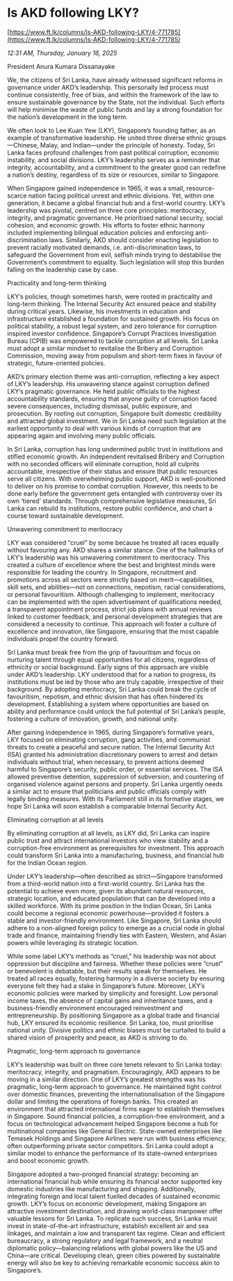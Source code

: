 # Is AKD following LKY?

[https://www.ft.lk/columns/Is-AKD-following-LKY/4-771785](https://www.ft.lk/columns/Is-AKD-following-LKY/4-771785)

*12:31 AM, Thursday, January 16, 2025*

President Anura Kumara Dissanayake

We, the citizens of Sri Lanka, have already witnessed significant reforms in governance under AKD’s leadership. This personally led process must continue consistently, free of bias, and within the framework of the law to ensure sustainable governance by the State, not the individual. Such efforts will help minimise the waste of public funds and lay a strong foundation for the nation’s development in the long term.

We often look to Lee Kuan Yew (LKY), Singapore’s founding father, as an example of transformative leadership. He united three diverse ethnic groups—Chinese, Malay, and Indian—under the principle of honesty. Today, Sri Lanka faces profound challenges from past political corruption, economic instability, and social divisions. LKY’s leadership serves as a reminder that integrity, accountability, and a commitment to the greater good can redefine a nation’s destiny, regardless of its size or resources, similar to Singapore.

When Singapore gained independence in 1965, it was a small, resource-scarce nation facing political unrest and ethnic divisions. Yet, within one generation, it became a global financial hub and a first-world country. LKY’s leadership was pivotal, centred on three core principles: meritocracy, integrity, and pragmatic governance. He prioritised national security, social cohesion, and economic growth. His efforts to foster ethnic harmony included implementing bilingual education policies and enforcing anti-discrimination laws. Similarly, AKD should consider enacting legislation to prevent racially motivated demands, i.e. anti-discrimination laws, to safeguard the Government from evil, selfish minds trying to destabilise the Government’s commitment to equality. Such legislation will stop this burden falling on the leadership case by case.

Practicality and long-term thinking

LKY’s policies, though sometimes harsh, were rooted in practicality and long-term thinking. The Internal Security Act ensured peace and stability during critical years. Likewise, his investments in education and infrastructure established a foundation for sustained growth. His focus on political stability, a robust legal system, and zero tolerance for corruption inspired investor confidence. Singapore’s Corrupt Practices Investigation Bureau (CPIB) was empowered to tackle corruption at all levels. Sri Lanka must adopt a similar mindset to revitalise the Bribery and Corruption Commission, moving away from populism and short-term fixes in favour of strategic, future-oriented policies.

AKD’s primary election theme was anti-corruption, reflecting a key aspect of LKY’s leadership. His unwavering stance against corruption defined LKY’s pragmatic governance. He held public officials to the highest accountability standards, ensuring that anyone guilty of corruption faced severe consequences, including dismissal, public exposure, and prosecution. By rooting out corruption, Singapore built domestic credibility and attracted global investment. We in Sri Lanka need such legislation at the earliest opportunity to deal with various kinds of corruption that are appearing again and involving many public officials.

In Sri Lanka, corruption has long undermined public trust in institutions and stifled economic growth. An independent revitalised Bribery and Corruption with no seconded officers will eliminate corruption, hold all culprits accountable, irrespective of their status and ensure that public resources serve all citizens. With overwhelming public support, AKD is well-positioned to deliver on his promise to combat corruption. However, this needs to be done early before the government gets entangled with controversy over its own ‘tiered’ standards. Through comprehensive legislative measures, Sri Lanka can rebuild its institutions, restore public confidence, and chart a course toward sustainable development.

Unwavering commitment to meritocracy

LKY was considered “cruel” by some because he treated all races equally without favouring any. AKD shares a similar stance. One of the hallmarks of LKY’s leadership was his unwavering commitment to meritocracy. This created a culture of excellence where the best and brightest minds were responsible for leading the country. In Singapore, recruitment and promotions across all sectors were strictly based on merit—capabilities, skill sets, and abilities—not on connections, nepotism, racial considerations, or personal favouritism. Although challenging to implement, meritocracy can be implemented with the open advertisement of qualifications needed, a transparent appointment process, strict job plans with annual reviews linked to customer feedback, and personal development strategies that are considered a necessity to continue. This approach will foster a culture of excellence and innovation, like Singapore, ensuring that the most capable individuals propel the country forward.

Sri Lanka must break free from the grip of favouritism and focus on nurturing talent through equal opportunities for all citizens, regardless of ethnicity or social background. Early signs of this approach are visible under AKD’s leadership. LKY understood that for a nation to progress, its institutions must be led by those who are truly capable, irrespective of their background. By adopting meritocracy, Sri Lanka could break the cycle of favouritism, nepotism, and ethnic division that has often hindered its development. Establishing a system where opportunities are based on ability and performance could unlock the full potential of Sri Lanka’s people, fostering a culture of innovation, growth, and national unity.

After gaining independence in 1965, during Singapore’s formative years, LKY focused on eliminating corruption, gang activities, and communist threats to create a peaceful and secure nation. The Internal Security Act (ISA) granted his administration discretionary powers to arrest and detain individuals without trial, when necessary, to prevent actions deemed harmful to Singapore’s security, public order, or essential services. The ISA allowed preventive detention, suppression of subversion, and countering of organised violence against persons and property. Sri Lanka urgently needs a similar act to ensure that politicians and public officials comply with legally binding measures. With its Parliament still in its formative stages, we hope Sri Lanka will soon establish a comparable Internal Security Act.

Eliminating corruption at all levels

By eliminating corruption at all levels, as LKY did, Sri Lanka can inspire public trust and attract international investors who view stability and a corruption-free environment as prerequisites for investment. This approach could transform Sri Lanka into a manufacturing, business, and financial hub for the Indian Ocean region.

Under LKY’s leadership—often described as strict—Singapore transformed from a third-world nation into a first-world country. Sri Lanka has the potential to achieve even more, given its abundant natural resources, strategic location, and educated population that can be developed into a skilled workforce. With its prime position in the Indian Ocean, Sri Lanka could become a regional economic powerhouse—provided it fosters a stable and investor-friendly environment. Like Singapore, Sri Lanka should adhere to a non-aligned foreign policy to emerge as a crucial node in global trade and finance, maintaining friendly ties with Eastern, Western, and Asian powers while leveraging its strategic location.

While some label LKY’s methods as “cruel,” his leadership was not about oppression but discipline and fairness. Whether these policies were “cruel” or benevolent is debatable, but their results speak for themselves. He treated all races equally, fostering harmony in a diverse society by ensuring everyone felt they had a stake in Singapore’s future. Moreover, LKY’s economic policies were marked by simplicity and foresight. Low personal income taxes, the absence of capital gains and inheritance taxes, and a business-friendly environment encouraged reinvestment and entrepreneurship. By positioning Singapore as a global trade and financial hub, LKY ensured its economic resilience. Sri Lanka, too, must prioritise national unity. Divisive politics and ethnic biases must be curtailed to build a shared vision of prosperity and peace, as AKD is striving to do.

Pragmatic, long-term approach to governance

LKY’s leadership was built on three core tenets relevant to Sri Lanka today: meritocracy, integrity, and pragmatism. Encouragingly, AKD appears to be moving in a similar direction. One of LKY’s greatest strengths was his pragmatic, long-term approach to governance. He maintained tight control over domestic finances, preventing the internationalisation of the Singapore dollar and limiting the operations of foreign banks. This created an environment that attracted international firms eager to establish themselves in Singapore. Sound financial policies, a corruption-free environment, and a focus on technological advancement helped Singapore become a hub for multinational companies like General Electric. State-owned enterprises like Temasek Holdings and Singapore Airlines were run with business efficiency, often outperforming private sector competitors. Sri Lanka could adopt a similar model to enhance the performance of its state-owned enterprises and boost economic growth.

Singapore adopted a two-pronged financial strategy: becoming an international financial hub while ensuring its financial sector supported key domestic industries like manufacturing and shipping. Additionally, integrating foreign and local talent fuelled decades of sustained economic growth. LKY’s focus on economic development, making Singapore an attractive investment destination, and drawing world-class manpower offer valuable lessons for Sri Lanka. To replicate such success, Sri Lanka must invest in state-of-the-art infrastructure, establish excellent air and sea linkages, and maintain a low and transparent tax regime. Clean and efficient bureaucracy, a strong regulatory and legal framework, and a neutral diplomatic policy—balancing relations with global powers like the US and China—are critical. Developing clean, green cities powered by sustainable energy will also be key to achieving remarkable economic success akin to Singapore’s.

